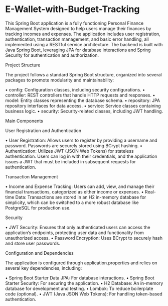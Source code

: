# E-Wallet-with-Budget-Tracking
This Spring Boot application is a fully functioning Personal Finance Management System designed to help users manage their finances by tracking incomes and expenses. The application includes user registration, authentication, transaction management, and basic error handling, all implemented using a RESTful service architecture. The backend is built with Java Spring Boot, leveraging JPA for database interactions and Spring Security for authentication and authorization.

Project Structure

The project follows a standard Spring Boot structure, organized into several packages to promote modularity and maintainability:

 • config: Configuration classes, including security configurations.
 • controller: REST controllers that handle HTTP requests and responses.
 • model: Entity classes representing the database schema.
 • repository: JPA repository interfaces for data access.
 • service: Service classes containing business logic.
 • security: Security-related classes, including JWT handling.

Main Components

User Registration and Authentication

 • User Registration: Allows users to register by providing a username and password. Passwords are securely stored using BCrypt hashing.
 • Authentication: Utilizes JWT (JSON Web Tokens) for stateless authentication. Users can log in with their credentials, and the application issues a JWT that must be included in subsequent requests for authentication.

Transaction Management

 • Income and Expense Tracking: Users can add, view, and manage their financial transactions, categorized as either income or expenses.
 • Real-time Data: Transactions are stored in an H2 in-memory database for simplicity, which can be switched to a more robust database like PostgreSQL for production use.

Security

 • JWT Security: Ensures that only authenticated users can access the application’s endpoints, protecting user data and functionality from unauthorized access.
 • Password Encryption: Uses BCrypt to securely hash and store user passwords.

Configuration and Dependencies

The application is configured through application.properties and relies on several key dependencies, including:

 • Spring Boot Starter Data JPA: For database interactions.
 • Spring Boot Starter Security: For securing the application.
 • H2 Database: An in-memory database for development and testing.
 • Lombok: To reduce boilerplate code (optional).
 • JWT (Java JSON Web Tokens): For handling token-based authentication.
